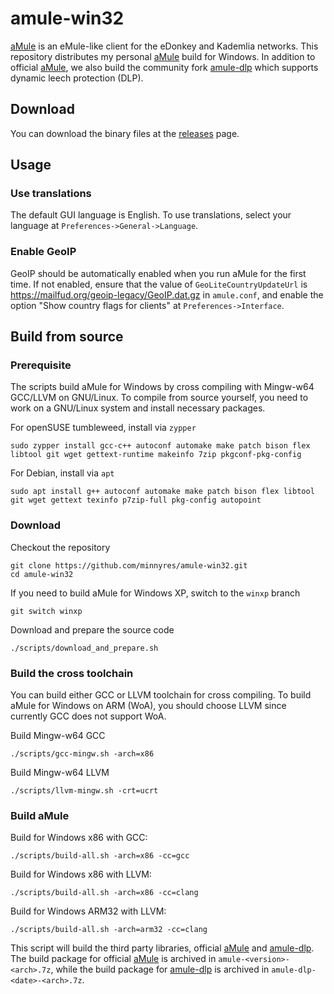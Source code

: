 # amule-win32

[aMule](https://github.com/amule-project/amule) is an eMule-like client for the eDonkey and Kademlia networks. This repository distributes my personal [aMule](https://github.com/amule-project/amule) build for Windows. In addition to official [aMule](https://github.com/amule-project/amule), we also build the community fork [amule-dlp](https://github.com/persmule/amule-dlp) which supports dynamic leech protection (DLP).

## Download

You can download the binary files at the [releases](https://github.com/minnyres/amule-win32/releases/latest) page. 

## Usage

### Use translations

The default GUI language is English. To use translations, select your language at `Preferences->General->Language`.

### Enable GeoIP

GeoIP should be automatically enabled when you run aMule for the first time. If not enabled, ensure that the value of `GeoLiteCountryUpdateUrl` is https://mailfud.org/geoip-legacy/GeoIP.dat.gz in `amule.conf`, and enable the option "Show country flags for clients" at `Preferences->Interface`.

## Build from source

### Prerequisite

The scripts build aMule for Windows by cross compiling with Mingw-w64 GCC/LLVM on GNU/Linux. To compile from source yourself, you need to work on a GNU/Linux system and install necessary packages. 

For openSUSE tumbleweed, install via `zypper`

    sudo zypper install gcc-c++ autoconf automake make patch bison flex libtool git wget gettext-runtime makeinfo 7zip pkgconf-pkg-config

For Debian, install via `apt`

    sudo apt install g++ autoconf automake make patch bison flex libtool git wget gettext texinfo p7zip-full pkg-config autopoint

### Download

Checkout the repository

    git clone https://github.com/minnyres/amule-win32.git
    cd amule-win32
    
If you need to build aMule for Windows XP, switch to the `winxp` branch

    git switch winxp
    
Download and prepare the source code

    ./scripts/download_and_prepare.sh
    
### Build the cross toolchain

You can build either GCC or LLVM toolchain for cross compiling. To build aMule for Windows on ARM (WoA), you should choose LLVM since currently GCC does not support WoA.

Build Mingw-w64 GCC

    ./scripts/gcc-mingw.sh -arch=x86
    
Build Mingw-w64 LLVM

    ./scripts/llvm-mingw.sh -crt=ucrt
    

### Build aMule 

Build for Windows x86 with GCC: 

    ./scripts/build-all.sh -arch=x86 -cc=gcc

Build for Windows x86 with LLVM: 

    ./scripts/build-all.sh -arch=x86 -cc=clang

Build for Windows ARM32 with LLVM: 

    ./scripts/build-all.sh -arch=arm32 -cc=clang

This script will build the third party libraries, official [aMule](https://github.com/amule-project/amule) and [amule-dlp](https://github.com/persmule/amule-dlp). The build package for official [aMule](https://github.com/amule-project/amule) is archived in `amule-<version>-<arch>.7z`, while the build package for [amule-dlp](https://github.com/persmule/amule-dlp) is archived in `amule-dlp-<date>-<arch>.7z`.
